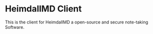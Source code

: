 # HeimdallMD Client

This is the client for HeimdallMD a open-source and secure note-taking Software.
